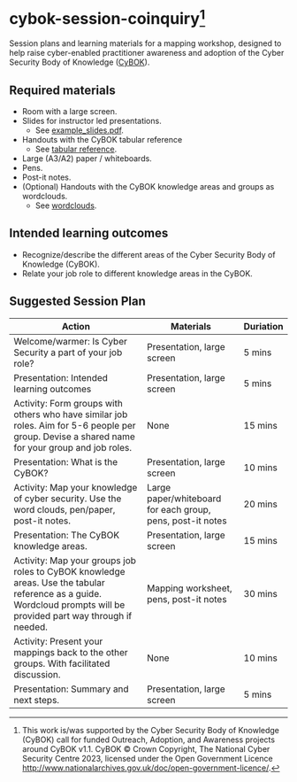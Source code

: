# cybok-session-coinquiry[^1]

Session plans and learning materials for a mapping workshop, designed to help raise cyber-enabled practitioner awareness and adoption of the Cyber Security Body of Knowledge ([CyBOK](https://www.cybok.org/)).

## Required materials

- Room with a large screen.
- Slides for instructor led presentations.
  - See [example_slides.pdf](https://github.com/samattwood9/cybok-session-coinquiry/blob/main/example_slides.pdf).
- Handouts with the CyBOK tabular reference
  - See [tabular reference](https://www.cybok.org/media/downloads/CyBOK_Tabular_Representation_1_1_July_2021.pdf).
- Large (A3/A2) paper / whiteboards.
- Pens.
- Post-it notes.
- (Optional) Handouts with the CyBOK knowledge areas and groups as wordclouds.
  - See [wordclouds](https://github.com/samattwood9/word-cloud-cybok).

## Intended learning outcomes

-	Recognize/describe the different areas of the Cyber Security Body of Knowledge (CyBOK).
-	Relate your job role to different knowledge areas in the CyBOK.

## Suggested Session Plan

| Action | Materials | Duriation |
|--------|-----------|-----------|
| Welcome/warmer: Is Cyber Security a part of your job role?| Presentation, large screen | 5 mins |
| Presentation: Intended learning outcomes | Presentation, large screen | 5 mins |
| Activity: Form groups with others who have similar job roles. Aim for 5-6 people per group. Devise a shared name for your group and job roles. | None | 15 mins |
| Presentation: What is the CyBOK? | Presentation, large screen | 10 mins |
| Activity: Map your knowledge of cyber security. Use the word clouds, pen/paper, post-it notes. | Large paper/whiteboard for each group, pens, post-it notes | 20 mins |
| Presentation: The CyBOK knowledge areas. | Presentation, large screen | 15 mins |
| Activity: Map your groups job roles to CyBOK knowledge areas. Use the tabular reference as a guide. Wordcloud prompts will be provided part way through if needed. | Mapping worksheet, pens, post-it notes | 30 mins |
| Activity: Present your mappings back to the other groups. With facilitated discussion. | None | 10 mins |
| Presentation: Summary and next steps. | Presentation, large screen | 5 mins |

[^1]: This work is/was supported by the Cyber Security Body of Knowledge (CyBOK) call for funded Outreach, Adoption, and Awareness projects around CyBOK v1.1. CyBOK © Crown Copyright, The National Cyber Security Centre 2023, licensed under the Open Government Licence http://www.nationalarchives.gov.uk/doc/open-government-licence/.
